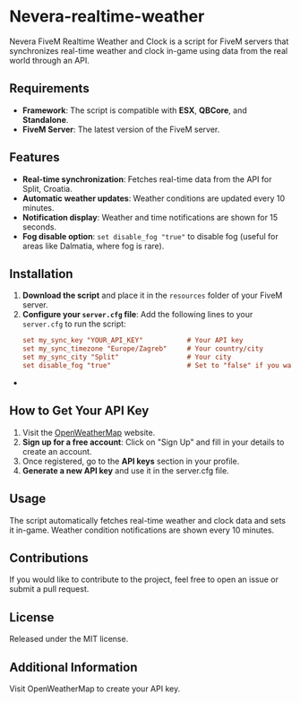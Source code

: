 # Nevera-realtime-weather
Nevera FiveM Realtime Weather and Clock is a script for FiveM servers that synchronizes real-time weather and clock in-game using data from the real world through an API.
## Requirements
- **Framework**: The script is compatible with **ESX**, **QBCore**, and **Standalone**.
- **FiveM Server**: The latest version of the FiveM server.

## Features
- **Real-time synchronization**: Fetches real-time data from the API for Split, Croatia.
- **Automatic weather updates**: Weather conditions are updated every 10 minutes.
- **Notification display**: Weather and time notifications are shown for 15 seconds.
- **Fog disable option**: `set disable_fog "true"` to disable fog (useful for areas like Dalmatia, where fog is rare).

## Installation
1. **Download the script** and place it in the `resources` folder of your FiveM server.
2. **Configure your `server.cfg` file**: Add the following lines to your `server.cfg` to run the script:
   ```cfg
   set my_sync_key "YOUR_API_KEY"           # Your API key
   set my_sync_timezone "Europe/Zagreb"     # Your country/city
   set my_sync_city "Split"                 # Your city
   set disable_fog "true"                   # Set to "false" if you want to enable fog
-

## How to Get Your API Key
1. Visit the [OpenWeatherMap](https://openweathermap.org/) website.
2. **Sign up for a free account**: Click on "Sign Up" and fill in your details to create an account.
3. Once registered, go to the **API keys** section in your profile.
4. **Generate a new API key** and use it in the server.cfg file.
## Usage
The script automatically fetches real-time weather and clock data and sets it in-game.
Weather condition notifications are shown every 10 minutes.
## Contributions
If you would like to contribute to the project, feel free to open an issue or submit a pull request.
## License
Released under the MIT license.
## Additional Information
Visit OpenWeatherMap to create your API key.
